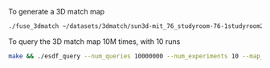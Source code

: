 To generate a 3D match map
```bash
./fuse_3dmatch ~/datasets/3dmatch/sun3d-mit_76_studyroom-76-1studyroom2/ ../examples/sun3d-mit_76_studyroom-76-1studyroom2.ply --map_output_path ../examples/sun3d-mit_76_studyroom-76-1studyroom2.nvblx
```

To query the 3D match map 10M times, with 10 runs
```bash
make && ./esdf_query --num_queries 10000000 --num_experiments 10 --map_filepath sun3d-mit_76_studyroom-76-1studyroom2.nvblx 
```

